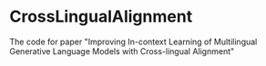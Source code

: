 # CrossLingualAlignment
The code for paper "Improving In-context Learning of Multilingual Generative Language Models with Cross-lingual Alignment"
